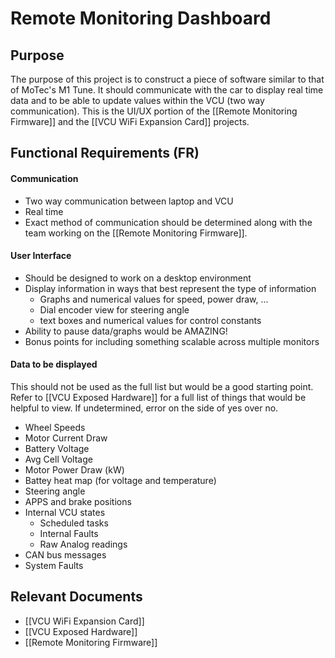 # Remote Monitoring Dashboard

## Purpose
The purpose of this project is to construct a piece of software similar to that of MoTec's M1 Tune. It should communicate with the car to display real time data and to be able to update values within the VCU (two way communication). This is the UI/UX portion of the [[Remote Monitoring Firmware]] and the [[VCU WiFi Expansion Card]] projects.

## Functional Requirements (FR)
#### Communication
- Two way communication between laptop and VCU
- Real time
- Exact method of communication should be determined along with the team working on the [[Remote Monitoring Firmware]].
#### User Interface
- Should be designed to work on a desktop environment
- Display information in ways that best represent the type of information
	- Graphs and numerical values for speed, power draw,  ...
	- Dial encoder view for steering angle
	- text boxes and numerical values for control constants
- Ability to pause data/graphs would be AMAZING!
- Bonus points for including something scalable across multiple monitors

#### Data to be displayed
This should not be used as the full list but would be a good starting point. Refer to [[VCU Exposed Hardware]] for a full list of things that would be helpful to view. If undetermined, error on the side of yes over no.
- Wheel Speeds
- Motor Current Draw
- Battery Voltage
- Avg Cell Voltage
- Motor Power Draw (kW)
- Battey heat map (for voltage and temperature)
- Steering angle
- APPS and brake positions
- Internal VCU states
	- Scheduled tasks
	- Internal Faults
	- Raw Analog readings
- CAN bus messages
- System Faults

## Relevant Documents
- [[VCU WiFi Expansion Card]]
- [[VCU Exposed Hardware]]
- [[Remote Monitoring Firmware]]